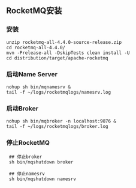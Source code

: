 ## RocketMQ安装

### 安装

```
unzip rocketmq-all-4.4.0-source-release.zip
cd rocketmq-all-4.4.0/
mvn -Prelease-all -DskipTests clean install -U
cd distribution/target/apache-rocketmq
```



### 启动Name Server

```
nohup sh bin/mqnamesrv &
tail -f ~/logs/rocketmqlogs/namesrv.log
```



### 启动Broker

```
nohup sh bin/mqbroker -n localhost:9876 &
tail -f ~/logs/rocketmqlogs/broker.log 
```



### 停止RocketMQ

```
 ## 停止broker
 sh bin/mqshutdown broker
 
 ## 停止namesrv
 sh bin/mqshutdown namesrv
```

